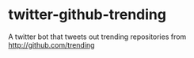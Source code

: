 twitter-github-trending
=======================

A twitter bot that tweets out trending repositories from http://github.com/trending
